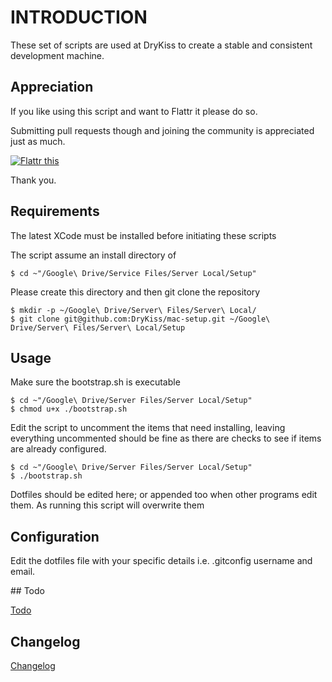 # INTRODUCTION

These set of scripts are used at DryKiss to create a stable and consistent
development machine.

## Appreciation

If you like using this script and want to Flattr it please do so.

Submitting pull requests though and joining the community is appreciated just as much.

[![Flattr this][2]][1]

[1]: https://flattr.com/submit/auto?user_id=drykiss&url=https://github.com/DryKiss/mac-setup&title=Mac+OSX+Development+Scripts&language=English&tags=github,bash,mac,osx,development&category=software
[2]: http://api.flattr.com/button/flattr-badge-large.png

Thank you.

## Requirements

The latest XCode must be installed before initiating these scripts

The script assume an install directory of

    $ cd ~"/Google\ Drive/Service Files/Server Local/Setup"

Please create this directory and then git clone the repository

    $ mkdir -p ~/Google\ Drive/Server\ Files/Server\ Local/
    $ git clone git@github.com:DryKiss/mac-setup.git ~/Google\ Drive/Server\ Files/Server\ Local/Setup

## Usage

Make sure the bootstrap.sh is executable

    $ cd ~"/Google\ Drive/Server Files/Server Local/Setup"
    $ chmod u+x ./bootstrap.sh

Edit the script to uncomment the items that need installing, leaving everything
uncommented should be fine as there are checks to see if items are already configured.

    $ cd ~"/Google\ Drive/Server Files/Server Local/Setup"
    $ ./bootstrap.sh

Dotfiles should be edited here; or appended too when other programs edit them.
As running this script will overwrite them

## Configuration

Edit the dotfiles file with your specific details i.e. .gitconfig username and email.

## Todo

[Todo](TODO.md)

## Changelog

[Changelog](CHANGELOG.md)